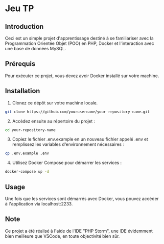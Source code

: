 # Jeu TP

## Introduction

Ceci est un simple projet d'apprentissage destiné à se familiariser avec la Programmation Orientée Objet (POO) en PHP, Docker et l'interaction avec une base de données MySQL. 

## Prérequis

Pour exécuter ce projet, vous devez avoir Docker installé sur votre machine.

## Installation

1. Clonez ce dépôt sur votre machine locale.
```bash
git clone https://github.com/yourusername/your-repository-name.git
```
2. Accèdez ensuite au répertoire du projet : 

```bash
cd your-repository-name
```
3. Copiez le fichier .env.example en un nouveau fichier appelé .env et remplissez les variables d'environnement nécessaires :
```bash
cp .env.example .env
```
4. Utilisez Docker Compose pour démarrer les services :
```bash
docker-compose up -d
```
## Usage

Une fois que les services sont démarrés avec Docker, vous pouvez accéder à l'application via localhost:2233.

## Note

Ce projet a été réalisé à l'aide de l'IDE "PHP Storm", une IDE évidemment bien meilleure que VSCode, en toute objectivité bien sûr.
